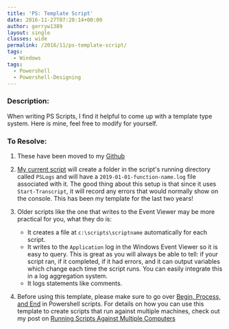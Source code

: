 ```yaml
---
title: 'PS: Template Script'
date: 2016-11-27T07:20:14+00:00
author: gerryw1389
layout: single
classes: wide
permalink: /2016/11/ps-template-script/
tags:
  - Windows
tags:
  - Powershell
  - Powershell-Designing
---
```

<!--more-->

### Description:

When writing PS Scripts, I find it helpful to come up with a template type system. Here is mine, feel free to modify for yourself.

### To Resolve:

1. These have been moved to my [Github](https://github.com/gerryw1389/powershell/tree/main/Other/templates)

2. [My current script](https://github.com/gerryw1389/powershell/blob/main/Other/templates/_current-template-w-logging.ps1) will create a folder in the script's running directory called `PSLogs` and will have a `2019-01-01-function-name.log` file associated with it. The good thing about this setup is that since it uses `Start-Transcript`, it will record any errors that would normally show on the console. This has been my template for the last two years!
 
3. Older scripts like the one that writes to the Event Viewer may be more practical for you, what they do is:
   - It creates a file at `c:\scripts\scriptname` automatically for each script.
   - It writes to the `Application` log in the Windows Event Viewer so it is easy to query. This is great as you will always be able to tell: if your script ran, if it completed, if it had errors, and it can output variables which change each time the script runs. You can easily integrate this in a log aggregation system.
   - It logs statements like comments.

4. Before using this template, please make sure to go over [Begin, Process, and End](https://automationadmin.com/2016/06/ps-software-commands/) in Powershell scripts. For details on how you can use this template to create scripts that run against multiple machines, check out my post on [Running Scripts Against Multiple Computers](https://automationadmin.com/2017/09/running-ps-scripts-against-multiple-computers/)